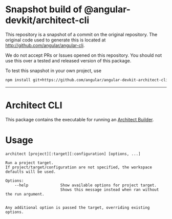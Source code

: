 
# Snapshot build of @angular-devkit/architect-cli

This repository is a snapshot of a commit on the original repository. The original code used to
generate this is located at http://github.com/angular/angular-cli.

We do not accept PRs or Issues opened on this repository. You should not use this over a tested and
released version of this package.

To test this snapshot in your own project, use

```bash
npm install git+https://github.com/angular/angular-devkit-architect-cli-builds.git
```

----
# Architect CLI

This package contains the executable for running an [Architect Builder](/packages/angular_devkit/architect/README.md).

# Usage

```
architect [project][:target][:configuration] [options, ...]

Run a project target.
If project/target/configuration are not specified, the workspace defaults will be used.

Options:
    --help              Show available options for project target.
                        Shows this message instead when ran without the run argument.


Any additional option is passed the target, overriding existing options.
```
